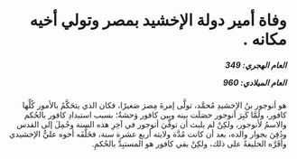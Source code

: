 <h1 dir="rtl">وفاة أمير دولة الإخشيد بمصر وتولي أخيه مكانه .</h1>

<h5 dir="rtl">العام الهجري:  349

العام الميلادي: 960

</h5>

<p dir="rtl">هو أنوجور بنُ الإخشيدِ مُحمَّد، تولَّى إمرةَ مِصرَ صَغيرًا، فكان الذي يتحَكَّمُ بالأمور كُلِّها كافور، ولَمَّا كَبِرَ أنوجور حصَلَت بينه وبين كافور وَحشةٌ؛ بسبب استبدادِ كافور بالحُكم والاسمُ لأنوجور، ولكِنْ لم يلبث أن توفِّيَ أنوجور في آخِرِ هذه السنة وحُمِلَ إلى القدس ودُفِنَ بجوار والده، بعد أن كانت مُدَّة ولايته أربع عشرة سنة، فخَلَّفَه أخوه عليٌّ الإخشيدي وأقَرَّه الخليفةُ على ذلك، ولكِنْ بقي كافور هو المستبِدَّ بالحُكمِ.</p></br>

